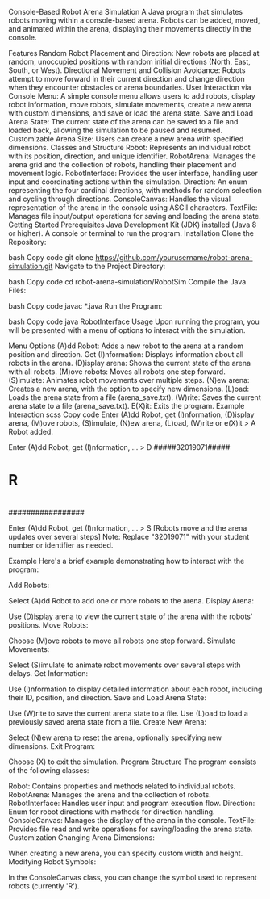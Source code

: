 Console-Based Robot Arena Simulation
A Java program that simulates robots moving within a console-based arena. Robots can be added, moved, and animated within the arena, displaying their movements directly in the console.

Features
Random Robot Placement and Direction: New robots are placed at random, unoccupied positions with random initial directions (North, East, South, or West).
Directional Movement and Collision Avoidance: Robots attempt to move forward in their current direction and change direction when they encounter obstacles or arena boundaries.
User Interaction via Console Menu: A simple console menu allows users to add robots, display robot information, move robots, simulate movements, create a new arena with custom dimensions, and save or load the arena state.
Save and Load Arena State: The current state of the arena can be saved to a file and loaded back, allowing the simulation to be paused and resumed.
Customizable Arena Size: Users can create a new arena with specified dimensions.
Classes and Structure
Robot: Represents an individual robot with its position, direction, and unique identifier.
RobotArena: Manages the arena grid and the collection of robots, handling their placement and movement logic.
RobotInterface: Provides the user interface, handling user input and coordinating actions within the simulation.
Direction: An enum representing the four cardinal directions, with methods for random selection and cycling through directions.
ConsoleCanvas: Handles the visual representation of the arena in the console using ASCII characters.
TextFile: Manages file input/output operations for saving and loading the arena state.
Getting Started
Prerequisites
Java Development Kit (JDK) installed (Java 8 or higher).
A console or terminal to run the program.
Installation
Clone the Repository:

bash
Copy code
git clone https://github.com/yourusername/robot-arena-simulation.git
Navigate to the Project Directory:

bash
Copy code
cd robot-arena-simulation/RobotSim
Compile the Java Files:

bash
Copy code
javac *.java
Run the Program:

bash
Copy code
java RobotInterface
Usage
Upon running the program, you will be presented with a menu of options to interact with the simulation.

Menu Options
(A)dd Robot: Adds a new robot to the arena at a random position and direction.
Get (I)nformation: Displays information about all robots in the arena.
(D)isplay arena: Shows the current state of the arena with all robots.
(M)ove robots: Moves all robots one step forward.
(S)imulate: Animates robot movements over multiple steps.
(N)ew arena: Creates a new arena, with the option to specify new dimensions.
(L)oad: Loads the arena state from a file (arena_save.txt).
(W)rite: Saves the current arena state to a file (arena_save.txt).
E(X)it: Exits the program.
Example Interaction
scss
Copy code
Enter (A)dd Robot, get (I)nformation, (D)isplay arena, (M)ove robots, (S)imulate, (N)ew arena, (L)oad, (W)rite or e(X)it > A
Robot added.

Enter (A)dd Robot, get (I)nformation, ... > D
#####32019071#####
#               #
#       R       #
#               #
#               #
#               #
#################

Enter (A)dd Robot, get (I)nformation, ... > S
[Robots move and the arena updates over several steps]
Note: Replace "32019071" with your student number or identifier as needed.

Example
Here's a brief example demonstrating how to interact with the program:

Add Robots:

Select (A)dd Robot to add one or more robots to the arena.
Display Arena:

Use (D)isplay arena to view the current state of the arena with the robots' positions.
Move Robots:

Choose (M)ove robots to move all robots one step forward.
Simulate Movements:

Select (S)imulate to animate robot movements over several steps with delays.
Get Information:

Use (I)nformation to display detailed information about each robot, including their ID, position, and direction.
Save and Load Arena State:

Use (W)rite to save the current arena state to a file.
Use (L)oad to load a previously saved arena state from a file.
Create New Arena:

Select (N)ew arena to reset the arena, optionally specifying new dimensions.
Exit Program:

Choose (X) to exit the simulation.
Program Structure
The program consists of the following classes:

Robot: Contains properties and methods related to individual robots.
RobotArena: Manages the arena and the collection of robots.
RobotInterface: Handles user input and program execution flow.
Direction: Enum for robot directions with methods for direction handling.
ConsoleCanvas: Manages the display of the arena in the console.
TextFile: Provides file read and write operations for saving/loading the arena state.
Customization
Changing Arena Dimensions:

When creating a new arena, you can specify custom width and height.
Modifying Robot Symbols:

In the ConsoleCanvas class, you can change the symbol used to represent robots (currently 'R').
